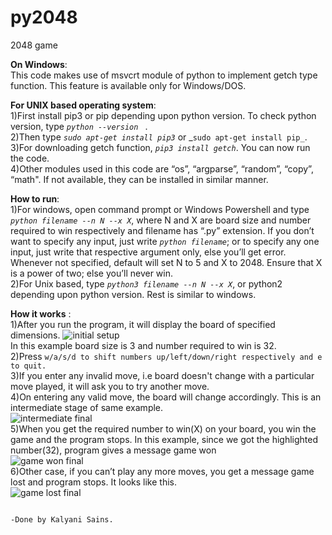 # py2048
2048 game

**On Windows**:
<br />
	This code makes use of msvcrt module of python to implement getch type function. This feature is available only for Windows/DOS.

**For UNIX based operating system**:
<br />
 1)First install pip3 or pip depending upon python version. To check python version, type _```python --version ```_  .
 <br />
 2)Then type _```sudo apt-get install pip3```_ or _```sudo apt-get install pip_```. 
 <br />
 3)For downloading getch function, _```pip3 install getch```_. You can now run the code.
 <br />
 4)Other modules used in this code are “os”, “argparse”, “random”, “copy”, “math". If not available, they can be installed in similar manner.

**How to run**:
<br />
 1)For windows, open command prompt or Windows Powershell and type _```python filename --n N --x X```_, where N and X are board size and number required to win respectively and filename has “.py” extension. If you don’t want to specify any input, just write _```python filename```_;
or to specify any one input, just write that respective argument only, else you’ll get error.   Whenever not specified, default will set N to 5 and X to 2048. Ensure that X is a power of two; else you’ll never win.
 <br />
 2)For Unix based, type _```python3 filename --n N --x X```_,  or python2 depending upon python version. Rest is similar to windows.
<br />

**How it works** : 
<br />
 1)After you run the program, it will display the board of specified dimensions.
 ![initial setup](https://user-images.githubusercontent.com/64476047/82215205-a42d4200-9934-11ea-954f-e25c320d758a.png)
 <br />
 In this example board size is 3 and number required to win is 32.
<br />
 2)Press ```w/a/s/d to shift numbers up/left/down/right respectively and e to quit.```
 <br />
 3)If you enter any invalid move, i.e board doesn't change with a particular move played, it will ask you to try another move.  
 4)On entering any valid move, the board will change accordingly. This is an intermediate stage of same example.
 <br />
 ![intermediate final](https://user-images.githubusercontent.com/64476047/82215738-7bf21300-9935-11ea-9fcc-4ed0f990ece7.png)
 <br />
 5)When you get the required number to win(X) on your board, you win the game and the program stops. In this example, since we got the highlighted number(32), program gives a message game won
 <br />
 ![game won final](https://user-images.githubusercontent.com/64476047/82216234-4bf73f80-9936-11ea-98e2-077044623a05.png)
<br />
 6)Other case, if you can’t play any more moves, you get a message game lost and program stops. It looks like this.                
 ![game lost final](https://user-images.githubusercontent.com/64476047/82214962-3c76f700-9934-11ea-9a90-2a7b0cb6ff55.png)




                                                                                        -Done by Kalyani Sains.
